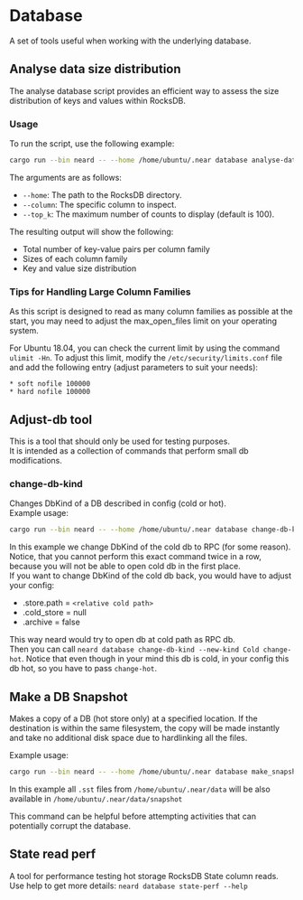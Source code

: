# Database

A set of tools useful when working with the underlying database.

## Analyse data size distribution

The analyse database script provides an efficient way to assess the size distribution
of keys and values within RocksDB.

### Usage

To run the script, use the following example:
```bash
cargo run --bin neard -- --home /home/ubuntu/.near database analyse-data-size-distribution --column State --top_k 50
```
The arguments are as follows:

 - `--home`: The path to the RocksDB directory.
 - `--column`: The specific column to inspect.
 - `--top_k`: The maximum number of counts to display (default is 100).

The resulting output will show the following:

 - Total number of key-value pairs per column family
 - Sizes of each column family
 - Key and value size distribution

### Tips for Handling Large Column Families
As this script is designed to read as many column families as possible at the start,
you may need to adjust the max_open_files limit on your operating system.

For Ubuntu 18.04, you can check the current limit by using the command `ulimit -Hn`.
To adjust this limit, modify the `/etc/security/limits.conf` file and add the following
entry (adjust parameters to suit your needs):
```
* soft nofile 100000
* hard nofile 100000
```

## Adjust-db tool
This is a tool that should only be used for testing purposes.  
It is intended as a collection of commands that perform small db modifications.


### change-db-kind
Changes DbKind of a DB described in config (cold or hot).  
Example usage:
```bash
cargo run --bin neard -- --home /home/ubuntu/.near database change-db-kind --new-kind RPC change-cold
```

In this example we change DbKind of the cold db to RPC (for some reason).  
Notice, that you cannot perform this exact command twice in a row,
because you will not be able to open cold db in the first place.  
If you want to change DbKind of the cold db back, you would have to adjust your config:
- .store.path = `<relative cold path>`
- .cold_store = null
- .archive = false

This way neard would try to open db at cold path as RPC db.  
Then you can call
`neard database change-db-kind --new-kind Cold change-hot`.
Notice that even though in your mind this db is cold, in your config this db hot, so you have to pass `change-hot`.

## Make a DB Snapshot

Makes a copy of a DB (hot store only) at a specified location. If the
destination is within the same filesystem, the copy will be made instantly and
take no additional disk space due to hardlinking all the files.

Example usage:
```bash
cargo run --bin neard -- --home /home/ubuntu/.near database make_snapshot --destination /home/ubuntu/.near/data/snapshot
```

In this example all `.sst` files from `/home/ubuntu/.near/data` will be also
available in `/home/ubuntu/.near/data/snapshot`

This command can be helpful before attempting activities that can potentially
corrupt the database.

## State read perf
A tool for performance testing hot storage RocksDB State column reads.
Use help to get more details: `neard database state-perf --help`
